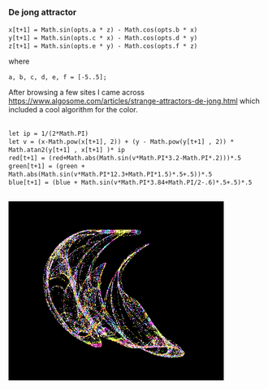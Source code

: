 ### De jong attractor

```JS
x[t+1] = Math.sin(opts.a * z) - Math.cos(opts.b * x)
y[t+1] = Math.sin(opts.c * x) - Math.cos(opts.d * y)
z[t+1] = Math.sin(opts.e * y) - Math.cos(opts.f * z)
```
where

```JS
a, b, c, d, e, f = [-5..5];
```


After browsing a few sites I came across https://www.algosome.com/articles/strange-attractors-de-jong.html which included a cool algorithm for the color.

```Js

let ip = 1/(2*Math.PI)
let v = (x-Math.pow(x[t+1], 2)) + (y - Math.pow(y[t+1] , 2)) * Math.atan2(y[t+1] , x[t+1] )* ip
red[t+1] = (red+Math.abs(Math.sin(v*Math.PI*3.2-Math.PI*.2)))*.5
green[t+1] = (green + Math.abs(Math.sin(v*Math.PI*12.3+Math.PI*1.5)*.5+.5))*.5
blue[t+1] = (blue + Math.sin(v*Math.PI*3.84+Math.PI/2-.6)*.5+.5)*.5


```

![samplegif](sample.gif)